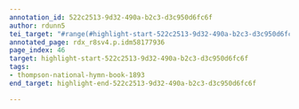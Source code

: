 ```yaml
---
annotation_id: 522c2513-9d32-490a-b2c3-d3c950d6fc6f
author: rdunn5
tei_target: "#range(#highlight-start-522c2513-9d32-490a-b2c3-d3c950d6fc6f, #highlight-end-522c2513-9d32-490a-b2c3-d3c950d6fc6f)"
annotated_page: rdx_r8sv4.p.idm58177936
page_index: 46
target: highlight-start-522c2513-9d32-490a-b2c3-d3c950d6fc6f
tags:
- thompson-national-hymn-book-1893
end_target: highlight-end-522c2513-9d32-490a-b2c3-d3c950d6fc6f

---
```

